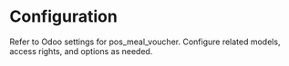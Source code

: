 # Configuration

Refer to Odoo settings for pos_meal_voucher. Configure related models, access rights, and options as needed.
